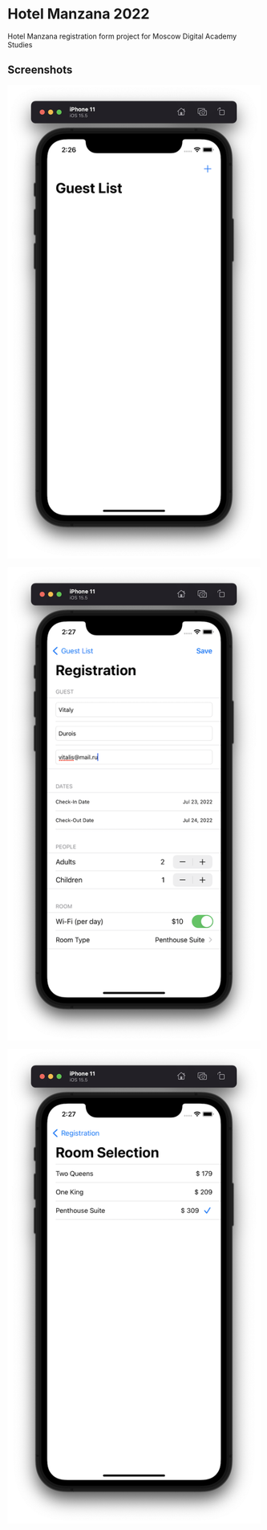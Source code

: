 # Hotel Manzana 2022

Hotel Manzana registration form project for Moscow  Digital Academy Studies

## Screenshots

![Screenshot01](https://github.com/Vitalis25/Hotel-Manzana-2022/blob/main/Hotel%20Manzana/Screenshots/Screenshot01.png?raw=true)

![Screenshot02](https://github.com/Vitalis25/Hotel-Manzana-2022/blob/main/Hotel%20Manzana/Screenshots/Screenshot02.png?raw=true)

![Screenshot03](https://github.com/Vitalis25/Hotel-Manzana-2022/blob/main/Hotel%20Manzana/Screenshots/Screenshot03.png?raw=true)
